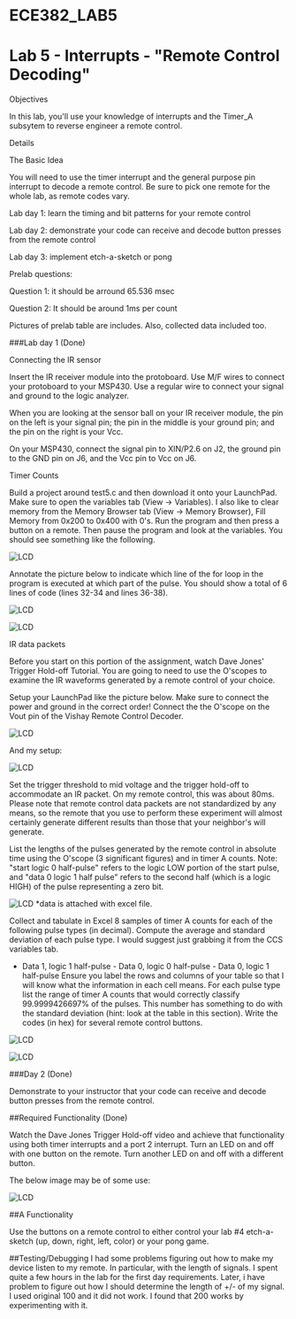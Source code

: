ECE382_LAB5
===========
# Lab 5 - Interrupts - "Remote Control Decoding"




Objectives

In this lab, you'll use your knowledge of interrupts and the Timer_A subsytem to reverse engineer a remote control. 

Details

The Basic Idea

You will need to use the timer interrupt and the general purpose pin interrupt to decode a remote control. Be sure to pick one remote for the whole lab, as remote codes vary. 

Lab day 1: learn the timing and bit patterns for your remote control

Lab day 2: demonstrate your code can receive and decode button presses from the remote control

Lab day 3: implement etch-a-sketch or pong

Prelab questions:

Question 1: it should be arround 65.536 msec

Question 2: It should be around 1ms per count

Pictures of prelab table are includes. Also, collected data included too.

###Lab day 1 (Done)

Connecting the IR sensor

Insert the IR receiver module into the protoboard. Use M/F wires to connect your protoboard to your MSP430. Use a regular wire to connect your signal and ground to the logic analyzer.

When you are looking at the sensor ball on your IR receiver module, the pin on the left is your signal pin; the pin in the middle is your ground pin; and the pin on the right is your Vcc. 

On your MSP430, connect the signal pin to XIN/P2.6 on J2, the ground pin to the GND pin on J6, and the Vcc pin to Vcc on J6. 

Timer Counts

Build a project around test5.c and then download it onto your LaunchPad. Make sure to open the variables tab (View -> Variables). I also like to clear memory from the Memory Browser tab (View -> Memory Browser), Fill Memory from 0x200 to 0x400 with 0's. Run the program and then press a button on a remote. Then pause the program and look at the variables. You should see something like the following. 

![LCD](https://raw.githubusercontent.com/gytenis98/ECE382_LAB5/master/arrayScreenShot.gif?raw=true "LCD")

Annotate the picture below to indicate which line of the for loop in the program is executed at which part of the pulse. You should show a total of 6 lines of code (lines 32-34 and lines 36-38). 

![LCD](https://raw.githubusercontent.com/gytenis98/ECE382_LAB5/master/irWave.gif?raw=true "LCD")

![LCD](https://raw.githubusercontent.com/gytenis98/ECE382_LAB5/master/2014-11-04%2023.02.57.jpg?raw=true "LCD")

IR data packets

Before you start on this portion of the assignment, watch Dave Jones' Trigger Hold-off Tutorial. You are going to need to use the O'scopes to examine the IR waveforms generated by a remote control of your choice. 

Setup your LaunchPad like the picture below. Make sure to connect the power and ground in the correct order! Connect the the O'scope on the Vout pin of the Vishay Remote Control Decoder. 

![LCD](https://raw.githubusercontent.com/gytenis98/ECE382_LAB5/master/launchpadSetup.jpg?raw=true "LCD")

And my setup:

![LCD](https://raw.githubusercontent.com/gytenis98/ECE382_LAB5/master/2014-11-03%2009.15.22.jpg?raw=true "LCD")

Set the trigger threshold to mid voltage and the trigger hold-off to accommodate an IR packet. On my remote control, this was about 80ms. Please note that remote control data packets are not standardized by any means, so the remote that you use to perform these experiment will almost certainly generate different results than those that your neighbor's will generate.

List the lengths of the pulses generated by the remote control in absolute time using the O'scope (3 significant figures) and in timer A counts. Note: "start logic 0 half-pulse" refers to the logic LOW portion of the start pulse, and "data 0 logic 1 half pulse" refers to the second half (which is a logic HIGH) of the pulse representing a zero bit.

![LCD](https://raw.githubusercontent.com/gytenis98/ECE382_LAB5/master/2014-11-04%2023.16.44.jpg?raw=true "LCD")
*data is attached with excel file.

Collect and tabulate in Excel 8 samples of timer A counts for each of the following pulse types (in decimal). Compute the average and standard deviation of each pulse type. I would suggest just grabbing it from the CCS variables tab.
- Data 1, logic 1 half-pulse - Data 0, logic 0 half-pulse - Data 0, logic 1 half-pulse 
 Ensure you label the rows and columns of your table so that I will know what the information in each cell means. For each pulse type list the range of timer A counts that would correctly classify 99.9999426697% of the pulses. This number has something to do with the standard deviation (hint: look at the table in this section). 
 Write the codes (in hex) for several remote control buttons. 


![LCD](https://raw.githubusercontent.com/gytenis98/ECE382_LAB5/master/2014-11-04%2023.16.37.jpg?raw=true "LCD")



![LCD](https://raw.githubusercontent.com/gytenis98/ECE382_LAB5/master/2014-11-04%2023.16.47.jpg?raw=true "LCD")

###Day 2 (Done)

Demonstrate to your instructor that your code can receive and decode button presses from the remote control. 

##Required Functionality (Done)

Watch the Dave Jones Trigger Hold-off video and achieve that functionality using both timer interrupts and a port 2 interrupt. Turn an LED on and off with one button on the remote. Turn another LED on and off with a different button.

The below image may be of some use:

![LCD](https://raw.githubusercontent.com/gytenis98/ECE382_LAB5/master/schematic.jpg?raw=true "LCD")

##A Functionality

Use the buttons on a remote control to either control your lab #4 etch-a-sketch (up, down, right, left, color) or your pong game.

##Testing/Debugging
I had some problems figuring out how to make my device listen to my remote. In particular, with the length of signals. I spent quite a few hours in the lab for the first day requirements. Later, i have problem to figure out how I should determine  the length of +/- of my signal. I used original 100 and it did not work. I found that 200 works by experimenting with it. 
